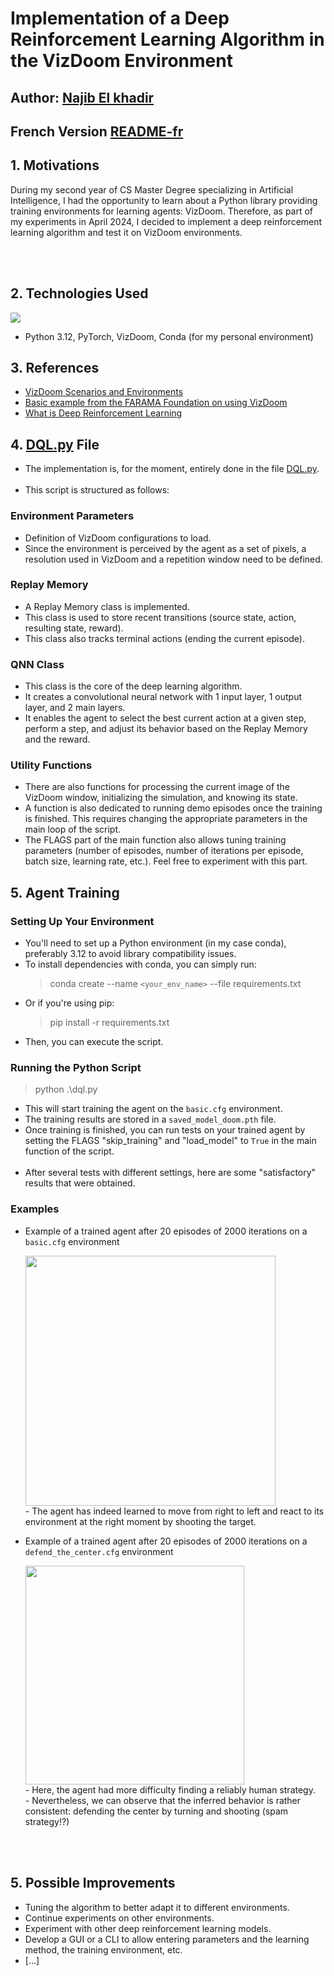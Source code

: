 # Implementation of a Deep Reinforcement Learning Algorithm in the VizDoom Environment

## Author: [Najib El khadir](https://github.com/NajibXY)
## French Version [README-fr](https://github.com/NajibXY/ViZDoom-Deep-Q-Learning-implementation/blob/master/README-fr.md)

## 1. Motivations

During my second year of CS Master Degree specializing in Artificial Intelligence, I had the opportunity to learn about a Python library providing training environments for learning agents: VizDoom. Therefore, as part of my experiments in April 2024, I decided to implement a deep reinforcement learning algorithm and test it on VizDoom environments.

</br> </br>

## 2. Technologies Used
![](https://skillicons.dev/icons?i=python,pytorch,anaconda)
- Python 3.12, PyTorch, VizDoom, Conda (for my personal environment)

## 3. References
- [VizDoom Scenarios and Environments](https://vizdoom.farama.org/environments/default/)
- [Basic example from the FARAMA Foundation on using VizDoom](https://github.com/Farama-Foundation/ViZDoom/blob/master/examples/python/learning_pytorch.py)
- [What is Deep Reinforcement Learning](https://www.v7labs.com/blog/deep-reinforcement-learning-guide)

## 4. [DQL.py](https://github.com/NajibXY/ViZDoom-Deep-Q-Learning-implementation/blob/master/dql.py) File

- The implementation is, for the moment, entirely done in the file [DQL.py](https://github.com/NajibXY/ViZDoom-Deep-Q-Learning-implementation/blob/master/dql.py).
</br></br>
- This script is structured as follows:
  
### Environment Parameters
- Definition of VizDoom configurations to load.
- Since the environment is perceived by the agent as a set of pixels, a resolution used in VizDoom and a repetition window need to be defined.

### Replay Memory
- A Replay Memory class is implemented.
- This class is used to store recent transitions (source state, action, resulting state, reward).
- This class also tracks terminal actions (ending the current episode).

### QNN Class
- This class is the core of the deep learning algorithm.
- It creates a convolutional neural network with 1 input layer, 1 output layer, and 2 main layers.
- It enables the agent to select the best current action at a given step, perform a step, and adjust its behavior based on the Replay Memory and the reward.

### Utility Functions
- There are also functions for processing the current image of the VizDoom window, initializing the simulation, and knowing its state.
- A function is also dedicated to running demo episodes once the training is finished. This requires changing the appropriate parameters in the main loop of the script.
- The FLAGS part of the main function also allows tuning training parameters (number of episodes, number of iterations per episode, batch size, learning rate, etc.). Feel free to experiment with this part.

## 5. Agent Training

### Setting Up Your Environment

- You'll need to set up a Python environment (in my case conda), preferably 3.12 to avoid library compatibility issues.
- To install dependencies with conda, you can simply run:
  > conda create --name `<your_env_name>` --file requirements.txt
- Or if you're using pip:
  > pip install -r requirements.txt
- Then, you can execute the script.

### Running the Python Script

> python .\dql.py
- This will start training the agent on the `basic.cfg` environment.
- The training results are stored in a `saved_model_doom.pth` file.
- Once training is finished, you can run tests on your trained agent by setting the FLAGS "skip_training" and "load_model" to `True` in the main function of the script.
</br></br>
- After several tests with different settings, here are some "satisfactory" results that were obtained.
  
### Examples 

+ Example of a trained agent after 20 episodes of 2000 iterations on a `basic.cfg` environment 

  <img src="https://github.com/NajibXY/ViZDoom-Deep-Q-Learning-implementation/blob/master/assets/basic_conf_fullscreen.gif" width="400">
  </br>
    - The agent has indeed learned to move from right to left and react to its environment at the right moment by shooting the target. 
  </br>
  
+ Example of a trained agent after 20 episodes of 2000 iterations on a `defend_the_center.cfg` environment 

  <img src="https://github.com/NajibXY/ViZDoom-Deep-Q-Learning-implementation/blob/master/assets/defend_the_center.gif" width="350">
  </br>
  - Here, the agent had more difficulty finding a reliably human strategy.
  </br>  
  - Nevertheless, we can observe that the inferred behavior is rather consistent: defending the center by turning and shooting (spam strategy!?)

</br></br>

## 5. Possible Improvements

- Tuning the algorithm to better adapt it to different environments.
- Continue experiments on other environments.
- Experiment with other deep reinforcement learning models.
- Develop a GUI or a CLI to allow entering parameters and the learning method, the training environment, etc.
- [...]
